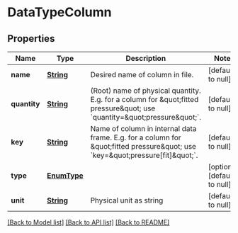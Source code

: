 # DataTypeColumn
## Properties

Name | Type | Description | Notes
------------ | ------------- | ------------- | -------------
**name** | [**String**](string.md) | Desired name of column in file. | [default to null]
**quantity** | [**String**](string.md) | (Root) name of physical quantity. E.g. for a column for \&quot;fitted pressure\&quot; use &#x60;quantity&#x3D;\&quot;pressure\&quot;&#x60;. | [default to null]
**key** | [**String**](string.md) | Name of column in internal data frame. E.g. for a column for \&quot;fitted pressure\&quot; use &#x60;key&#x3D;\&quot;pressure[fit]\&quot;&#x60;. | [default to null]
**type** | [**EnumType**](EnumType.md) |  | [optional] [default to null]
**unit** | [**String**](string.md) | Physical unit as string | [default to null]

[[Back to Model list]](../README.md#documentation-for-models) [[Back to API list]](../README.md#documentation-for-api-endpoints) [[Back to README]](../README.md)

